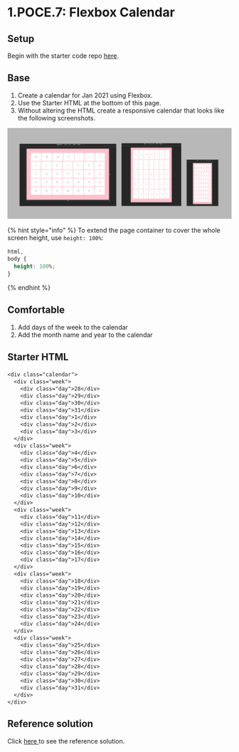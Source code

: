 # 1.POCE.7: Flexbox Calendar

## Setup

Begin with the starter code repo [here](https://github.com/rocketacademy/base-css-bootcamp).

## Base

1. Create a calendar for Jan 2021 using Flexbox.
2. Use the Starter HTML at the bottom of this page.
3. Without altering the HTML create a responsive calendar that looks like the following screenshots.

![Calendar Screenshots](../../.gitbook/assets/flexbox-calendar.jpg)

{% hint style="info" %}
To extend the page container to cover the whole screen height, use `height: 100%`:

```css
html,
body {
  height: 100%;
}
```
{% endhint %}

## Comfortable

1. Add days of the week to the calendar
2. Add the month name and year to the calendar

## Starter HTML

```markup
<div class="calendar">
  <div class="week">
    <div class="day">28</div>
    <div class="day">29</div>
    <div class="day">30</div>
    <div class="day">31</div>
    <div class="day">1</div>
    <div class="day">2</div>
    <div class="day">3</div>
  </div>
  <div class="week">
    <div class="day">4</div>
    <div class="day">5</div>
    <div class="day">6</div>
    <div class="day">7</div>
    <div class="day">8</div>
    <div class="day">9</div>
    <div class="day">10</div>
  </div>
  <div class="week">
    <div class="day">11</div>
    <div class="day">12</div>
    <div class="day">13</div>
    <div class="day">14</div>
    <div class="day">15</div>
    <div class="day">16</div>
    <div class="day">17</div>
  </div>
  <div class="week">
    <div class="day">18</div>
    <div class="day">19</div>
    <div class="day">20</div>
    <div class="day">21</div>
    <div class="day">22</div>
    <div class="day">23</div>
    <div class="day">24</div>
  </div>
  <div class="week">
    <div class="day">25</div>
    <div class="day">26</div>
    <div class="day">27</div>
    <div class="day">28</div>
    <div class="day">29</div>
    <div class="day">30</div>
    <div class="day">31</div>
  </div>
</div>
```

## Reference solution

Click [here ](https://github.com/rocketacademy/base-css-bootcamp/blob/solution/styles.css)to see the reference solution.

